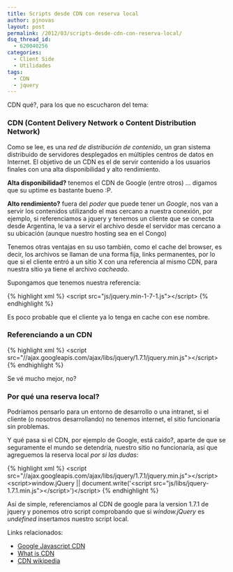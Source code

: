 ```yaml
---
title: Scripts desde CDN con reserva local
author: pjnovas
layout: post
permalink: /2012/03/scripts-desde-cdn-con-reserva-local/
dsq_thread_id:
  - 620040256
categories:
  - Client Side
  - Utilidades
tags:
  - CDN
  - jquery
---
```

CDN qué?, para los que no escucharon del tema: 

### CDN (Content Delivery Network o Content Distribution Network) 

Como se lee, es una *red de distribución de contenido*, un gran sistema distribuido de servidores desplegados en múltiples centros de datos en Internet. El objetivo de un CDN es el de servir contenido a los usuarios finales con una alta disponibilidad y alto rendimiento. 

**Alta disponibilidad?** tenemos el CDN de Google (entre otros) &#8230; digamos que su uptime es bastante bueno :P.

**Alto rendimiento?** fuera del *poder* que puede tener un *Google*, nos van a servir los contenidos utilizando el mas cercano a nuestra conexión, por ejemplo, si referenciamos a jquery y tenemos un cliente que se conecta desde Argentina, le va a servir el archivo desde el servidor mas cercano a su ubicación (aunque nuestro hosting sea en el Congo)

Tenemos otras ventajas en su uso también, como el cache del browser, es decir, los archivos se llaman de una forma fija, links permanentes, por lo que si el cliente entró a un sitio X con una referencia al mismo CDN, para nuestra sitio ya tiene el archivo *cacheado*.

<!--more-->

Supongamos que tenemos nuestra referencia:

{% highlight xml %}
&lt;script src="js/jquery.min-1-7-1.js"&gt;&lt;/script&gt;
 {% endhighlight %}

Es poco probable que el cliente ya lo tenga en cache con ese nombre.

### Referenciando a un CDN

{% highlight xml %}
&lt;script src="//ajax.googleapis.com/ajax/libs/jquery/1.7.1/jquery.min.js"&gt;&lt;/script&gt;
 {% endhighlight %}

Se vé mucho mejor, no?

### Por qué una reserva local?

Podríamos pensarlo para un entorno de desarrollo o una intranet, si el cliente (o nosotros desarrollando) no tenemos internet, el sitio funcionaría sin problemas.

Y qué pasa si el CDN, por ejemplo de Google, está caído?, aparte de que se seguramente el mundo se detendría, nuestro sitio no funcionaría, así que agreguemos la reserva local *por si las dudas*:

{% highlight xml %}
&lt;script src="//ajax.googleapis.com/ajax/libs/jquery/1.7.1/jquery.min.js"&gt;&lt;/script&gt;
&lt;script&gt;window.jQuery || document.write('&lt;script src="js/libs/jquery-1.7.1.min.js"&gt;&lt;\/script&gt;')&lt;/script&gt;
 {% endhighlight %}

Así de simple, referenciamos al CDN de google para la version 1.7.1 de jquery y ponemos otro script comprobando que si *window.jQuery* es *undefined* insertamos nuestro script local.

Links relacionados:

  * [Google Javascript CDN][1]
  * [What is CDN][2]
  * [CDN wikipedia][3]

 [1]: http://code.google.com/intl/es-ES/apis/libraries/
 [2]: http://www.whatiscdn.org
 [3]: http://en.wikipedia.org/wiki/Content_delivery_network